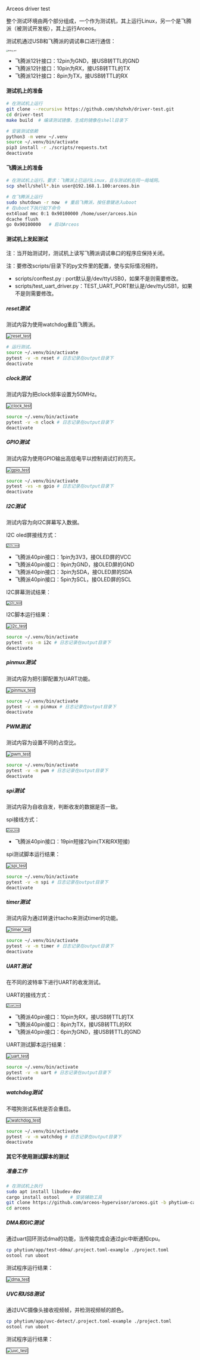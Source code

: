 Arceos driver test

整个测试环境由两个部分组成，一个作为测试机，其上运行Linux，另一个是飞腾派（被测试开发板），其上运行Arceos。

测试机通过USB和飞腾派的调试串口进行通信：

<img src="./docs/_pic/debug_uart.jpg" alt="debug_uart" style="zoom:30%;" />

- 飞腾派12针接口：12pin为GND，接USB转TTL的GND
- 飞腾派12针接口：10pin为RX，接USB转TTL的TX
- 飞腾派12针接口：8pin为TX，接USB转TTL的RX

#### 测试机上的准备

```sh
# 在测试机上运行
git clone --recursive https://github.com/shzhxh/driver-test.git
cd driver-test
make build  # 编译测试镜像，生成的镜像在shell目录下

# 安装测试依赖
python3 -m venv ~/.venv
source ~/.venv/bin/activate
pip3 install -r ./scripts/requests.txt
deactivate
```

#### 飞腾派上的准备

```sh
# 在测试机上运行。要求：飞腾派上已运行Linux，且与测试机在同一局域网。
scp shell/shell*.bin user@192.168.1.100:arceos.bin

# 在飞腾派上运行  
sudo shutdown -r now  # 重启飞腾派，按任意键进入uboot
# 在uboot下执行如下命令
ext4load mmc 0:1 0x90100000 /home/user/arceos.bin
dcache flush
go 0x90100000   # 启动Arceos
```

#### 测试机上发起测试

注：当开始测试时，测试机上读写飞腾派调试串口的程序应保持关闭。

注：要修改scripts/目录下的py文件里的配置，使与实际情况相符。
- scripts/conftest.py : port默认是/dev/ttyUSB0，如果不是则需要修改。
- scripts/test_uart_driver.py：TEST_UART_PORT默认是/dev/ttyUSB1，如果不是则需要修改。

##### reset测试

测试内容为使用watchdog重启飞腾派。

<img src="./docs/_pic/reset_test.png" alt="reset_test" style="zoom:80%;border: 2px solid;" />
   
```sh
# 运行测试。
source ~/.venv/bin/activate
pytest -v -m reset # 日志记录在output目录下
deactivate
```

##### clock测试

测试内容为把clock频率设置为50MHz。

<img src="./docs/_pic/clock_test.png" alt="clock_test" style="zoom:80%;border: 2px solid;" />

```sh
source ~/.venv/bin/activate
pytest -v -m clock # 日志记录在output目录下
deactivate
```
##### GPIO测试

测试内容为使用GPIO输出高低电平以控制调试灯的亮灭。

<img src="./docs/_pic/gpio_test.png" alt="gpio_test" style="zoom:80%;border: 2px solid;" />

```sh
source ~/.venv/bin/activate
pytest -vs -m gpio # 日志记录在output目录下
deactivate
```

##### I2C测试

测试内容为向I2C屏幕写入数据。

I2C oled屏接线方式：

<img src="./docs/_pic/i2c.jpg" alt="i2c_test" style="zoom:50%;border: 2px solid;" />

- 飞腾派40pin接口：1pin为3V3，接OLED屏的VCC
- 飞腾派40pin接口：9pin为GND，接OLED屏的GND
- 飞腾派40pin接口：3pin为SDA，接OLED屏的SDA
- 飞腾派40pin接口：5pin为SCL，接OLED屏的SCL

I2C屏幕测试结果：

<img src="./docs/_pic/i2c_oled.jpg" alt="i2c_test" style="zoom:60%;border: 2px solid;" />

I2C脚本运行结果：

<img src="./docs/_pic/i2c_test.png" alt="i2c_test" style="zoom:80%;border: 2px solid;" />

```sh
source ~/.venv/bin/activate
pytest -vs -m i2c # 日志记录在output目录下
deactivate
```

##### pinmux测试

测试内容为把引脚配置为UART功能。

<img src="./docs/_pic/pinmux_test.png" alt="pinmux_test" style="zoom:80%;border: 2px solid;" />

```sh
source ~/.venv/bin/activate
pytest -v -m pinmux # 日志记录在output目录下
deactivate
```

##### PWM测试

测试内容为设置不同的占空比。

<img src="./docs/_pic/pwm_test.png" alt="pwm_test" style="zoom:80%;border: 2px solid;" />

```sh
source ~/.venv/bin/activate
pytest -v -m pwm # 日志记录在output目录下
deactivate
```

##### spi测试

测试内容为自收自发，判断收发的数据是否一致。

spi接线方式：

<img src="./docs/_pic/spi.jpg" alt="spi_test" style="zoom:50%;border: 2px solid;" />

- 飞腾派40pin接口：19pin短接21pin(TX和RX短接)

spi测试脚本运行结果：

<img src="./docs/_pic/spi_test.png" alt="spi_test" style="zoom:80%;border: 2px solid;" />

```sh
source ~/.venv/bin/activate
pytest -v -m spi # 日志记录在output目录下
deactivate
```

##### timer测试

测试内容为通过转速计tacho来测试timer的功能。

<img src="./docs/_pic/timer_test.png" alt="timer_test" style="zoom:80%;border: 2px solid;" />

```sh
source ~/.venv/bin/activate
pytest -v -m timer # 日志记录在output目录下
deactivate
```

##### UART测试

在不同的波特率下进行UART的收发测试。

UART的接线方式：

<img src="./docs/_pic/uart.jpg" alt="uart_test" style="zoom:50%;border: 2px solid;" />

- 飞腾派40pin接口：10pin为RX，接USB转TTL的TX
- 飞腾派40pin接口：8pin为TX，接USB转TTL的RX
- 飞腾派40pin接口：6pin为GND，接USB转TTL的GND

UART测试脚本运行结果：

<img src="./docs/_pic/uart_test.png" alt="uart_test" style="zoom:80%;border: 2px solid;" />

```sh
source ~/.venv/bin/activate
pytest -v -m uart # 日志记录在output目录下
deactivate
```

##### watchdog测试

不喂狗测试系统是否会重启。

<img src="./docs/_pic/watchdog_test.png" alt="watchdog_test" style="zoom:80%;border: 2px solid;" />

```sh
source ~/.venv/bin/activate
pytest -v -m watchdog # 日志记录在output目录下
deactivate
```

#### 其它不使用测试脚本的测试

##### 准备工作

```sh
# 在测试机上执行
sudo apt install libudev-dev
cargo install ostool    # 安装辅助工具
git clone https://github.com/arceos-hypervisor/arceos.git -b phytium-camp
cd arceos
```

##### DMA和GIC测试

通过uart回环测试dma的功能，当传输完成会通过gic中断通知cpu。

```sh
cp phytium/app/test-ddma/.project.toml-example ./project.toml
ostool run uboot
```

测试程序运行结果：

<img src="./docs/_pic/ddma.png" alt="dma_test" style="zoom:80%;border: 2px solid;" />

##### UVC和USB测试

通过UVC摄像头接收视频帧，并检测视频帧的颜色。

```sh
cp phytium/app/uvc-detect/.project.toml-example ./project.toml
ostool run uboot
```

测试程序运行结果：

<img src="./docs/_pic/uvc.jpg" alt="uvc_test" style="zoom:80%;border: 2px solid;" />

